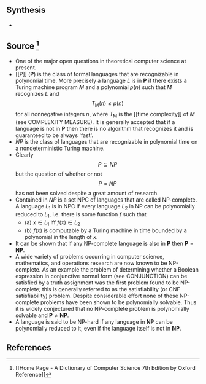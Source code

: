 ## Synthesis
- 
## Source [^1]
- One of the major open questions in theoretical computer science at present.
- [[P]] ($\boldsymbol{P}$) is the class of formal languages that are recognizable in polynomial time. More precisely a language $L$ is in $\boldsymbol{P}$ if there exists a  Turing machine program $M$ and a polynomial $p(n)$ such that $M$ recognizes $L$ and$$T_{\mathrm{M}}(n) \leq p(n)$$for all nonnegative integers $n$, where $T_{\mathrm{M}}$ is the [[time complexity]] of $M$ (see COMPLEXITY MEASURE). It is generally accepted that if a language is not in $\boldsymbol{P}$ then there is no algorithm that recognizes it and is guaranteed to be always 'fast'.
- $N P$ is the class of languages that are recognizable in polynomial time on a nondeterministic Turing machine. 
- Clearly$$P \subseteq N P$$but the question of whether or not$$P=N P$$has not been solved despite a great amount of research.
- Contained in $N P$ is a set NPC of languages that are called NP-complete. A language $L_{1}$ is in NPC if every language $L_{2}$ in NP can be polynomially reduced to $L_{1}$, i.e. there is some function $f$ such that
	- (a) $x \in L_{1}$ iff $f(x) \in L_{2}$
	- (b) $f(x)$ is computable by a Turing machine in time bounded by a polynomial in the length of $x$.
- It can be shown that if any NP-complete language is also in $\boldsymbol{P}$ then $\boldsymbol{P}=\boldsymbol{N P}$.
- A wide variety of problems occurring in computer science, mathematics, and operations research are now known to be NP-complete. As an example the problem of determining whether a Boolean expression in conjunctive normal form (see CONJUNCTION) can be satisfied by a truth assignment was the first problem found to be NP-complete; this is generally referred to as the satisfiability (or CNF satisfiability) problem. Despite considerable effort none of these NP-complete problems have been shown to be polynomially solvable. Thus it is widely conjectured that no NP-complete problem is polynomially solvable and $\boldsymbol{P} \neq \boldsymbol{N P}$.
- A language is said to be NP-hard if any language in $\boldsymbol{N P}$ can be polynomially reduced to it, even if the language itself is not in $\boldsymbol{N P}$.
## References

[^1]: [[Home Page - A Dictionary of Computer Science 7th Edition by Oxford Reference]]
